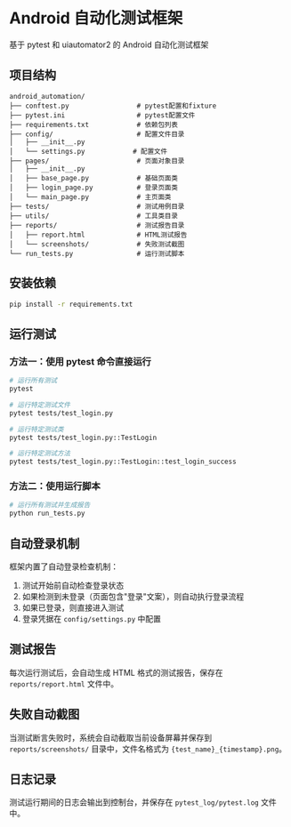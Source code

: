 # Android 自动化测试框架

基于 pytest 和 uiautomator2 的 Android 自动化测试框架

## 项目结构

```
android_automation/
├── conftest.py                 # pytest配置和fixture
├── pytest.ini                  # pytest配置文件
├── requirements.txt            # 依赖包列表
├── config/                     # 配置文件目录
│   ├── __init__.py
│   └── settings.py            # 配置文件
├── pages/                      # 页面对象目录
│   ├── __init__.py
│   ├── base_page.py            # 基础页面类
│   ├── login_page.py           # 登录页面类
│   └── main_page.py            # 主页面类
├── tests/                      # 测试用例目录
├── utils/                      # 工具类目录
├── reports/                    # 测试报告目录
│   ├── report.html             # HTML测试报告
│   └── screenshots/            # 失败测试截图
└── run_tests.py                # 运行测试脚本
```

## 安装依赖

```bash
pip install -r requirements.txt
```

## 运行测试

### 方法一：使用 pytest 命令直接运行

```bash
# 运行所有测试
pytest

# 运行特定测试文件
pytest tests/test_login.py

# 运行特定测试类
pytest tests/test_login.py::TestLogin

# 运行特定测试方法
pytest tests/test_login.py::TestLogin::test_login_success
```

### 方法二：使用运行脚本

```bash
# 运行所有测试并生成报告
python run_tests.py
```

## 自动登录机制

框架内置了自动登录检查机制：
1. 测试开始前自动检查登录状态
2. 如果检测到未登录（页面包含"登录"文案），则自动执行登录流程
3. 如果已登录，则直接进入测试
4. 登录凭据在 `config/settings.py` 中配置

## 测试报告

每次运行测试后，会自动生成 HTML 格式的测试报告，保存在 `reports/report.html` 文件中。

## 失败自动截图

当测试断言失败时，系统会自动截取当前设备屏幕并保存到 `reports/screenshots/` 目录中，文件名格式为 `{test_name}_{timestamp}.png`。

## 日志记录

测试运行期间的日志会输出到控制台，并保存在 `pytest_log/pytest.log` 文件中。
